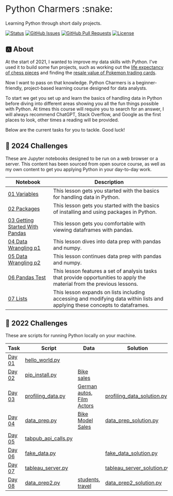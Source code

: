 <h1 style="font-weight:normal">
  Python Charmers :snake:
</h1>

Learning Python through short daily projects.

[![Status](https://img.shields.io/badge/status-active-success.svg)]() [![GitHub Issues](https://img.shields.io/github/issues/wjsutton/python_charmers.svg)](https://github.com/wjsutton/python_charmers/issues) [![GitHub Pull Requests](https://img.shields.io/github/issues-pr/wjsutton/python_charmers.svg)](https://github.com/wjsutton/python_charmers/pulls) [![License](https://img.shields.io/badge/license-MIT-blue.svg)](/LICENSE)

## :a: About 

At the start of 2021, I wanted to improve my data skills with Python. I've used it to build some fun projects, such as working out the [life expectancy of chess pieces](https://github.com/wjsutton/life_expectancy_in_chess) and finding the [resale value of Pokemon trading cards](https://github.com/wjsutton/pokemon_tcg_stockmarket).

Now I want to pass on that knowledge. Python Charmers is a beginner-friendly, project-based learning course designed for data analysts.

To start we get you set up and learn the basics of handling data in Python before diving into different areas showing you all the fun things possible with Python. At times this course will require you to search for an answer, I will always recommend ChatGPT, Stack Overflow, and Google as the first places to look, other times a reading will be provided. 

Below are the current tasks for you to tackle. Good luck!

## :snake: 2024 Challenges

These are Jupyter notebooks designed to be run on a web browser or a server. This content has been sourced from open source course, as well as my own content to get you applying Python in your day-to-day work. 

| Notebook  | Description |
| ----------- | ----------- | 
| [01 Variables](notebook_tasks/fundamentals-01-variables.ipynb) |  This lesson gets you started with the basics for handling data in Python. |
| [02 Packages](notebook_tasks/fundamentals-02-packages.ipynb) |  This lesson gets you started with the basics of installing and using packages in Python.|
| [03 Getting Started With Pandas](notebook_tasks/fundamentals-03-getting-started-with-pandas.ipynb) |  This lesson gets you comfortable with viewing dataframes with pandas. |
| [04 Data Wrangling p1](notebook_tasks/fundamentals-04-data_wrangling-p1.ipynb) |  This lesson dives into data prep with pandas and numpy. |
| [05 Data Wrangling p2](notebook_tasks/fundamentals-05-data_wrangling-p2.ipynb) |  This lesson continues data prep with pandas and numpy. |
| [06 Pandas Test](notebook_tasks/fundamentals-06-pandas-test.ipynb) |  This lesson features a set of analysis tasks that provide opportunities to apply the material from the previous lessons. |
| [07 Lists](notebook_tasks/fundamentals-07-lists.ipynb) |  This lesson expands on lists including accessing and modifying data within lists and applying these concepts to dataframes. |


## :snake: 2022 Challenges

These are scripts for running Python locally on your machine.

| Task   | Script | Data | Solution |
| ----------- | ----------- | ----------- | ----------- |
| [Day 01](archive/2022_content/challenges/day_01_hello_world.md)  | [hello_world.py](archive/2022_content/archive/2022_content/scripts/01_hello_world.py)  |  |  |
| [Day 02](archive/2022_content/challenges/day_02_pip_install.md)  | [pip_install.py](archive/2022_content/scripts/02_pip_install.py)  | [Bike sales](archive/2022_content/data/PD%202021%20Wk%201%20Input%20-%20Bike%20Sales.csv) |  |
| [Day 03](archive/2022_content/challenges/day_03_profiling_data.md)  | [profiling_data.py](archive/2022_content/scripts/03_profiling_data.py)  | [German autos](archive/2022_content/data/autos_random_50k_cleaned.csv), [Film Actors](archive/2022_content/data/actorfilms.csv) | [profiling_data_solution.py](archive/2022_content/scripts/solutions/03_profiling_data_solution.py) |
| [Day 04](archive/2022_content/challenges/day_04_data_prep.md)  | [data_prep.py](archive/2022_content/scripts/04_data_prep.py) | [Bike Model Sales](archive/2022_content/data/PD2021_Wk2_Input_Bike_Model_Sales.csv)  | [data_prep_solution.py](archive/2022_content/scripts/solutions/04_data_prep_solution.py)  |
| [Day 05](archive/2022_content/challenges/day_05_make_an_api_call.md)  | [tabpub_api_calls.py](archive/2022_content/scripts/05_tabpub_api_calls.py)  | |  |
| [Day 06](archive/2022_content/challenges/day_06_fake_data.md)  | [fake_data.py](archive/2022_content/scripts/06_fake_data.py)  | | [fake_data_solution.py](archive/2022_content/scripts/solutions/06_fake_data_solution.py) |
| [Day 07](archive/2022_content/challenges/day_07_tableau_server.md)  | [tableau_server.py](archive/2022_content/scripts/07_tableau_server.py)  | | [tableau_server_solution.py](archive/2022_content/scripts/solutions/07_tableau_server_solution.py) |
| [Day 08](archive/2022_content/challenges/day_08_data_prep2.md)  | [data_prep2.py](archive/2022_content/scripts/08_data_prep2.py)  | [students](https://github.com/wjsutton/python_charmers/blob/main/archive/2022_content/data/students.csv), [travel](https://github.com/wjsutton/python_charmers/blob/main/archive/2022_content/data/travel.csv) | [data_prep2_solution.py](archive/2022_content/scripts/solutions/08_data_prep2_solution.py) |




